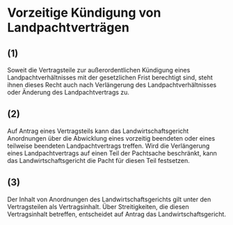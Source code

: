# Vorzeitige Kündigung von Landpachtverträgen



## (1)

 Soweit die Vertragsteile zur außerordentlichen Kündigung eines Landpachtverhältnisses mit der gesetzlichen Frist berechtigt sind, steht ihnen dieses Recht auch nach Verlängerung des Landpachtverhältnisses oder Änderung des Landpachtvertrags zu.

## (2)

 Auf Antrag eines Vertragsteils kann das Landwirtschaftsgericht Anordnungen über die Abwicklung eines vorzeitig beendeten oder eines teilweise beendeten Landpachtvertrags treffen. Wird die Verlängerung eines Landpachtvertrags auf einen Teil der Pachtsache beschränkt, kann das Landwirtschaftsgericht die Pacht für diesen Teil festsetzen.

## (3)

 Der Inhalt von Anordnungen des Landwirtschaftsgerichts gilt unter den Vertragsteilen als Vertragsinhalt. Über Streitigkeiten, die diesen Vertragsinhalt betreffen, entscheidet auf Antrag das Landwirtschaftsgericht. 

